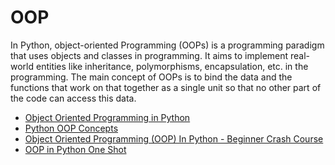 # OOP

In Python, object-oriented Programming (OOPs) is a programming paradigm that uses objects and classes in programming. It aims to implement real-world entities like inheritance, polymorphisms, encapsulation, etc. in the programming. The main concept of OOPs is to bind the data and the functions that work on that together as a single unit so that no other part of the code can access this data.

- [Object Oriented Programming in Python](https://realpython.com/python3-object-oriented-programming/)
- [Python OOP Concepts](https://www.geeksforgeeks.org/python-oops-concepts/)
- [Object Oriented Programming (OOP) In Python - Beginner Crash Course](https://www.youtube.com/watch?v=-pEs-Bss8Wc/)
- [OOP in Python One Shot](https://www.youtube.com/watch?v=Ej_02ICOIgs)